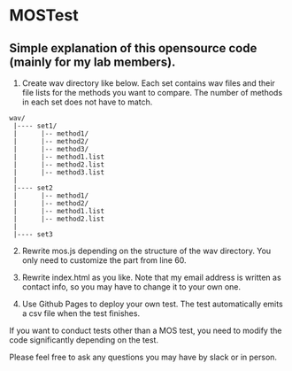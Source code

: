 # MOSTest

## Simple explanation of this opensource code (mainly for my lab members).

1. Create wav directory like below. Each set contains wav files and their file lists for the methods you want to compare. The number of methods in each set does not have to match.

```
wav/
 |---- set1/
 |      |-- method1/
 |      |-- method2/
 |      |-- method3/
 |      |-- method1.list
 |      |-- method2.list
 |      |-- method3.list
 |
 |---- set2
 |      |-- method1/
 |      |-- method2/
 |      |-- method1.list
 |      |-- method2.list
 |
 |---- set3
 ```

2. Rewrite mos.js depending on the structure of the wav directory. You only need to customize the part from line 60.

3. Rewrite index.html as you like. Note that my email address is written as contact info, so you may have to change it to your own one.

4. Use Github Pages to deploy your own test. The test automatically emits a csv file when the test finishes.

If you want to conduct tests other than a MOS test, you need to modify the code significantly depending on the test.

Please feel free to ask any questions you may have by slack or in person.
